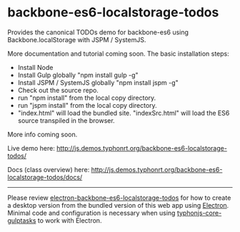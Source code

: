 # backbone-es6-localstorage-todos
Provides the canonical TODOs demo for backbone-es6 using Backbone.localStorage with JSPM / SystemJS.

More documentation and tutorial coming soon. The basic installation steps:

- Install Node
- Install Gulp globally "npm install gulp -g"
- Install JSPM / SystemJS globally "npm install jspm -g"
- Check out the source repo.
- run "npm install" from the local copy directory.
- run "jspm install" from the local copy directory.
- "index.html" will load the bundled site. "indexSrc.html" will load the ES6 source transpiled in the browser.

More info coming soon.

Live demo here: http://js.demos.typhonrt.org/backbone-es6-localstorage-todos/

Docs (class overview) here: http://js.demos.typhonrt.org/backbone-es6-localstorage-todos/docs/

------

Please review [electron-backbone-es6-localstorage-todos](https://github.com/typhonjs-demos/electron-backbone-es6-localstorage-todos) for how to create a desktop version from the bundled version of this web app using [Electron](http://electron.atom.io/). Minimal code and configuration is necessary when using [typhonjs-core-gulptasks](https://github.com/typhonjs/typhonjs-core-gulptasks) to work with Electron.
